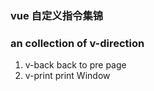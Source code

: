### vue 自定义指令集锦
###  an collection of v-direction 
1. v-back back to pre page
2. v-print  print Window

